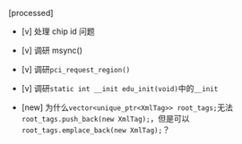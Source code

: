 [processed]

* [v] 处理 chip id 问题

* [v] 调研 msync()

* [v] 调研`pci_request_region()`

* [v] 调研`static int __init edu_init(void)`中的`__init`

* [new] 为什么`vector<unique_ptr<XmlTag>> root_tags;`无法`root_tags.push_back(new XmlTag);`，但是可以`root_tags.emplace_back(new XmlTag);`？